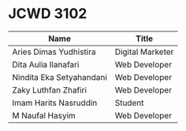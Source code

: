 
# JCWD 3102 

| Name | Title |
|------|-------|
| Aries Dimas Yudhistira | Digital Marketer |
| Dita Aulia Ilanafari | Web Developer|
| Nindita Eka Setyahandani | Web Developer|
| Zaky Luthfan Zhafiri | Web Developer|
| Imam Harits Nasruddin | Student |
| M Naufal Hasyim       | Web Developer|
